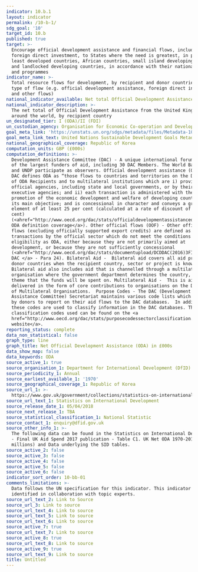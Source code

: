 ```yaml
---
indicator: 10.b.1
layout: indicator
permalink: /10-b-1/
sdg_goal: '10'
target_id: 10.b
published: true
target: >-
  Encourage official development assistance and financial flows, including
  foreign direct investment, to States where the need is greatest, in particular
  least developed countries, African countries, small island developing States
  and landlocked developing countries, in accordance with their national plans
  and programmes
indicator_name: >-
  Total resource flows for development, by recipient and donor countries and
  type of flow (e.g. official development assistance, foreign direct investment
  and other flows)
national_indicator_available: Net total Official Development Assistance (ODA)
national_indicator_description: >-
  The net total of Official Development Assistance from the United Kingdom
  around the world, by recipient country
un_designated_tier: I (ODA)/II (FDI)
un_custodian_agency: Organisation for Economic Co-operation and Development (OECD)
goal_meta_link: 'https://unstats.un.org/sdgs/metadata/files/Metadata-10-0B-01.pdf'
goal_meta_link_text: United Nations Sustainable Development Goals Metadata (PDF 202 KB)
national_geographical_coverage: Republic of Korea
computation_units: GBP (£000s)
computation_definitions: >-
  Development Assistance Committee (DAC) - A unique international forum of many
  of the largest funders of aid, including 30 DAC Members. The World Bank, IMF
  and UNDP participate as observers. Official development assistance (ODA) - The
  DAC defines ODA as “those flows to countries and territories on the DAC List
  of ODA Recipients and to multilateral institutions which are i) provided by
  official agencies, including state and local governments, or by their
  executive agencies; and ii) each transaction is administered with the
  promotion of the economic development and welfare of developing countries as
  its main objective; and is concessional in character and conveys a grant
  element of at least 25 per cent (calculated at a rate of discount of 10 per
  cent)
  (<ahref="http://www.oecd.org/dac/stats/officialdevelopmentassistancedefinitionandcoverage.htm">
  ODA definition coverage</a>). Other official flows (OOF) - Other official
  flows (excluding officially supported export credits) are defined as
  transactions by the official sector which do not meet the conditions for
  eligibility as ODA, either because they are not primarily aimed at
  development, or because they are not sufficiently concessional
  (<ahref="http://www.oecd.org/dac/stats/documentupload/DCDDAC(2016)3FINAL.pdf">
  DAC </a> - Para 24). Bilateral Aid -  Bilateral aid covers all aid provided by
  donor countries when the recipient country, sector or project is known.
  Bilateral aid also includes aid that is channelled through a multilateral
  organisation where the government department determines the country, sector or
  theme that the funds will be spent on. Multilateral Aid -  This is aid
  delivered in the form of core contributions to organisations on the DAC List
  of Multilateral Organisations.  Purpose Codes - The DAC (Development
  Assistance Committee) Secretariat maintains various code lists which are used
  by donors to report on their aid flows to the DAC databases.  In addition,
  these codes are used to classify information in the DAC databases. The sector
  classification codes used can be found on the <a
  href="http://www.oecd.org/dac/stats/purposecodessectorclassification.htm">OECD
  website</a>.
reporting_status: complete
data_non_statistical: false
graph_type: line
graph_title: Net Official Development Assistance (ODA) in £000s
data_show_map: false
data_keywords: ODA
source_active_1: true
source_organisation_1: Department for International Development (DfID)
source_periodicity_1: Annual
source_earliest_available_1: '1970'
source_geographical_coverage_1: Republic of Korea
source_url_1: >-
  https://www.gov.uk/government/collections/statistics-on-international-development
source_url_text_1: Statistics on International Development
source_release_date_1: 05/04/2018
source_next_release_1: TBA
source_statistical_classification_1: National Statistic
source_contact_1: enquiry@dfid.gov.uk
source_other_info_1: >-
  The following data can be found in the Statistics on International Development
  - Final UK Aid Spend 2017 publication - Table C1. UK Net ODA 1970-2017 (£
  millions) and Data underlying the SID tables.
source_active_2: false
source_active_3: false
source_active_4: false
source_active_5: false
source_active_6: false
indicator_sort_order: 10-bb-01
comments_limitations: >-
  Data follows the UN specification for this indicator. This indicator has been
  identified in collaboration with topic experts.
source_url_text_2: Link to Source
source_url_3: Link to source
source_url_text_4: Link to source
source_url_text_5: Link to source
source_url_text_6: Link to source
source_active_7: true
source_url_text_7: Link to source
source_active_8: true
source_url_text_8: Link to source
source_active_9: true
source_url_text_9: Link to source
title: Untitled
---
```

